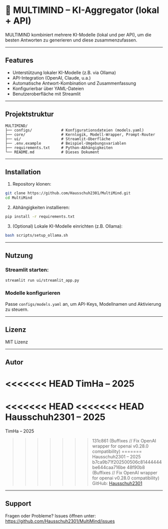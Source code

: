 # 🧠 MULTIMIND – KI-Aggregator (lokal + API)

MULTIMIND kombiniert mehrere KI-Modelle (lokal und per API), um die besten Antworten zu generieren und diese zusammenzufassen.

---

## Features

- Unterstützung lokaler KI-Modelle (z.B. via Ollama)  
- API-Integration (OpenAI, Claude, u.a.)  
- Automatische Antwort-Kombination und Zusammenfassung  
- Konfigurierbar über YAML-Dateien  
- Benutzeroberfläche mit Streamlit  

---

## Projektstruktur

```
MULTIMIND/
├── configs/             # Konfigurationsdateien (models.yaml)
├── core/                # Kernlogik, Modell-Wrapper, Prompt-Router
├── ui/                  # Streamlit-Oberfläche
├── .env.example         # Beispiel-Umgebungsvariablen
├── requirements.txt     # Python-Abhängigkeiten
└── README.md            # Dieses Dokument
```

---

## Installation

1. Repository klonen:

```bash
git clone https://github.com/Hausschuh2301/MultiMind.git
cd MultiMind
```

2. Abhängigkeiten installieren:

```bash
pip install -r requirements.txt
```

3. (Optional) Lokale KI-Modelle einrichten (z.B. Ollama):

```bash
bash scripts/setup_ollama.sh
```

---

## Nutzung

### Streamlit starten:

```bash
streamlit run ui/streamlit_app.py
```

### Modelle konfigurieren

Passe `configs/models.yaml` an, um API-Keys, Modellnamen und Aktivierung zu steuern.

---

## Lizenz

MIT Lizenz

---

## Autor

<<<<<<< HEAD
TimHa – 2025  
=======
<<<<<<< HEAD
<<<<<<< HEAD
Hausschuh2301 – 2025  
=======
TimHa – 2025  
>>>>>>> 131c861 (Buffixes // Fix OpenAI wrapper for openai v0.28.0 compatibility)
=======
Hausschuh2301 – 2025  
>>>>>>> b7ca9b71f202500506c81444444be644caa716be
>>>>>>> 48f90b8 (Buffixes // Fix OpenAI wrapper for openai v0.28.0 compatibility)
GitHub: [Hausschuh2301](https://github.com/Hausschuh2301)

---

## Support

Fragen oder Probleme? Issues öffnen unter:  
https://github.com/Hausschuh2301/MultiMind/issues